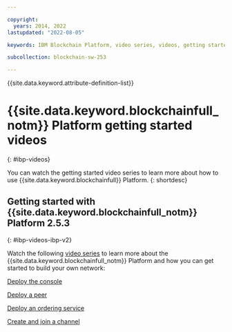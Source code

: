 ```yaml
---

copyright:
  years: 2014, 2022
lastupdated: "2022-08-05"

keywords: IBM Blockchain Platform, video series, videos, getting started videos, demo videos

subcollection: blockchain-sw-253

---
```


{{site.data.keyword.attribute-definition-list}}





# {{site.data.keyword.blockchainfull_notm}} Platform getting started videos
{: #ibp-videos}

You can watch the getting started video series to learn more about how to use {{site.data.keyword.blockchainfull}} Platform.
{: shortdesc}

## Getting started with {{site.data.keyword.blockchainfull_notm}} Platform 2.5.3
{: #ibp-videos-ibp-v2}

Watch the following [video series](https://developer.ibm.com/series/ibm-blockchain-platform-console-video-series/) to learn more about the {{site.data.keyword.blockchainfull_notm}} Platform and how you can get started to build your own network: 

[Deploy the console](https://developer.ibm.com/videos/ibm-blockchain-platform-tutorial-overview-and-kubernetes-cluster-deployment/)

[Deploy a peer](https://developer.ibm.com/videos/deploy-a-peer-on-the-ibm-blockchain-platform/)

[Deploy an ordering service](https://developer.ibm.com/videos/deploy-an-ordering-service-on-the-ibm-blockchain-platform/)

[Create and join a channel](https://developer.ibm.com/videos/create-and-join-a-channel-on-the-ibm-blockchain-platform/)
